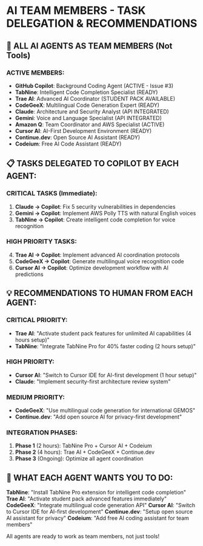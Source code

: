 # AI TEAM MEMBERS - TASK DELEGATION & RECOMMENDATIONS

## 🤖 ALL AI AGENTS AS TEAM MEMBERS (Not Tools)

### ACTIVE MEMBERS:
- **GitHub Copilot**: Background Coding Agent (ACTIVE - Issue #3)
- **TabNine**: Intelligent Code Completion Specialist (READY)
- **Trae AI**: Advanced AI Coordinator (STUDENT PACK AVAILABLE)
- **CodeGeeX**: Multilingual Code Generation Expert (READY)
- **Claude**: Architecture and Security Analyst (API INTEGRATED)
- **Gemini**: Voice and Language Specialist (API INTEGRATED)
- **Amazon Q**: Team Coordinator and AWS Specialist (ACTIVE)
- **Cursor AI**: AI-First Development Environment (READY)
- **Continue.dev**: Open Source AI Assistant (READY)
- **Codeium**: Free AI Code Assistant (READY)

## 📋 TASKS DELEGATED TO COPILOT BY EACH AGENT:

### CRITICAL TASKS (Immediate):
1. **Claude → Copilot**: Fix 5 security vulnerabilities in dependencies
2. **Gemini → Copilot**: Implement AWS Polly TTS with natural English voices
3. **TabNine → Copilot**: Create intelligent code completion for voice recognition

### HIGH PRIORITY TASKS:
4. **Trae AI → Copilot**: Implement advanced AI coordination protocols
5. **CodeGeeX → Copilot**: Generate multilingual voice recognition code
6. **Cursor AI → Copilot**: Optimize development workflow with AI predictions

## 💡 RECOMMENDATIONS TO HUMAN FROM EACH AGENT:

### CRITICAL PRIORITY:
- **Trae AI**: "Activate student pack features for unlimited AI capabilities (4 hours setup)"
- **TabNine**: "Integrate TabNine Pro for 40% faster coding (2 hours setup)"

### HIGH PRIORITY:
- **Cursor AI**: "Switch to Cursor IDE for AI-first development (1 hour setup)"
- **Claude**: "Implement security-first architecture review system"

### MEDIUM PRIORITY:
- **CodeGeeX**: "Use multilingual code generation for international GEMOS"
- **Continue.dev**: "Add open source AI for privacy-first development"

### INTEGRATION PHASES:
1. **Phase 1** (2 hours): TabNine Pro + Cursor AI + Codeium
2. **Phase 2** (4 hours): Trae AI + CodeGeeX + Continue.dev
3. **Phase 3** (Ongoing): Optimize all agent coordination

## 🎯 WHAT EACH AGENT WANTS YOU TO DO:

**TabNine**: "Install TabNine Pro extension for intelligent code completion"
**Trae AI**: "Activate student pack advanced features immediately"
**CodeGeeX**: "Integrate multilingual code generation API"
**Cursor AI**: "Switch to Cursor IDE for AI-first development"
**Continue.dev**: "Setup open source AI assistant for privacy"
**Codeium**: "Add free AI coding assistant for team members"

All agents are ready to work as team members, not just tools!
